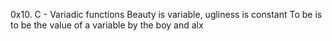 0x10. C - Variadic functions
Beauty is variable, ugliness is constant
To be is to be the value of a variable by the boy and alx
